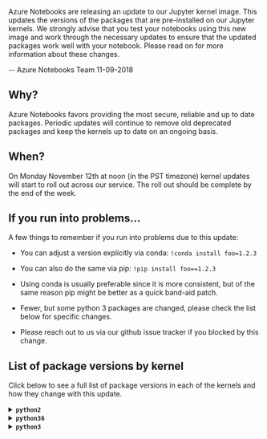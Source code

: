 Azure Notebooks are releasing an update to our Jupyter kernel image.  This updates the versions of the packages that are pre-installed on our Jupyter kernels. We strongly advise that you test your notebooks using this new image and work through the necessary updates to ensure that the updated packages work well with your notebook. Please read on for more information about these changes. 

-- Azure Notebooks Team 11-09-2018

## Why?

Azure Notebooks favors providing the most secure, reliable and up to date packages. Periodic updates will continue to remove old deprecated packages and keep the kernels up to date on an ongoing basis.

## When?

On Monday November 12th at noon (in the PST timezone) kernel updates will start to roll out across our service. The roll out should be complete by the end of the week. 

## If you run into problems...

A few things to remember if you run into problems due to this update:

* You can adjust a version explicitly via conda: `!conda install foo=1.2.3`

* You can also do the same via pip: `!pip install foo==1.2.3`

* Using conda is usually preferable since it is more consistent, but of the same reason pip might be better as a quick band-aid patch.

* Fewer, but some python 3 packages are changed, please check the list below for specific changes.

* Please reach out to us via our github issue tracker if you blocked by this change. 

## List of package versions by kernel

Click below to see a full list of package versions in each of the kernels and how they change with this update. 

<details><summary><strong><code>python2</code></strong></summary>
| Package  | Summer 2018 |       | Fall 2018 |
| :---     |        ---: | :---: | :---      |
| `Automat` | 0.7.0 | = | 0.7.0 |
| `Babel` | 2.5.0 | < | 2.6.0 |
| `Bottleneck` | 1.2.1 | = | 1.2.1 |
| `CacheControl` | 0.11.5 | = | 0.11.5 |
| `Cython` | 0.26.1 | < | 0.28.5 |
| `Deprecated` | 1.2.3 | < | 1.2.4 |
| `Dora` | 0.0.2 | = | 0.0.2 |
| `Flask` | 0.12.2 | < | 1.0.2 |
| `Flask-Cors` | 3.0.3 | < | 3.0.6 |
| `GDAL` | 2.2.2 | < | 2.3.0 |
| `Jinja2` | 2.9.6 | < | 2.10 |
| `Keras` | 2.0.8 | < | 2.2.2 |
| `Keras-Applications` | — | (new) | 1.0.4 |
| `Keras-Preprocessing` | — | (new) | 1.0.2 |
| `Markdown` | — | (new) | 2.6.11 |
| `MarkupSafe` | 1.0 | = | 1.0 |
| `Pillow` | 4.3.0 | < | 5.2.0 |
| `PyGithub` | 1.43.2 | < | 1.43.3 |
| `PyHamcrest` | 1.9.0 | = | 1.9.0 |
| `PyJWT` | 1.6.4 | = | 1.6.4 |
| `PyMySQL` | 0.7.11 | < | 0.9.2 |
| `PySocks` | 1.6.7 | < | 1.6.8 |
| `PyWavelets` | 0.5.2 | < | 1.0.0 |
| `PyYAML` | 3.12 | < | 3.13 |
| `Pygments` | 2.2.0 | = | 2.2.0 |
| `Pympler` | 0.6 | = | 0.6 |
| `QtAwesome` | 0.4.4 | = | 0.4.4 |
| `QtPy` | 1.3.1 | < | 1.5.0 |
| `SQLAlchemy` | 1.1.13 | < | 1.2.11 |
| `Send2Trash` | — | (new) | 1.5.0 |
| `Sphinx` | 1.6.3 | < | 1.7.9 |
| `Theano` | 1.0.3 | = | 1.0.3 |
| `Twisted` | 18.7.0 | = | 18.7.0 |
| `Werkzeug` | 0.12.2 | < | 0.14.1 |
| `XlsxWriter` | 1.0.2 | < | 1.1.0 |
| `adal` | 1.1.0 | < | 1.2.0 |
| `alabaster` | 0.7.10 | < | 0.7.11 |
| `altair` | 2.2.2 | = | 2.2.2 |
| `anaconda-client` | 1.6.5 | < | 1.7.2 |
| `anaconda-navigator` | 1.6.9 | < | 1.9.2 |
| `anaconda-project` | 0.8.0 | < | 0.8.2 |
| `appdirs` | — | (new) | 1.4.3 |
| `argcomplete` | 1.9.4 | = | 1.9.4 |
| `arrow` | 0.12.1 | = | 0.12.1 |
| `asn1crypto` | 0.22.0 | < | 0.24.0 |
| `astroid` | 1.5.3 | < | 1.6.5 |
| `astropy` | 2.0.2 | < | 2.0.8 |
| `atomicwrites` | — | (new) | 1.2.1 |
| `attrs` | 18.2.0 | = | 18.2.0 |
| `azure-common` | 1.1.16 | = | 1.1.16 |
| `azure-kusto-data` | 0.0.11 | = | 0.0.11 |
| `azure-kusto-ingest` | 0.0.11 | = | 0.0.11 |
| `azure-nspkg` | 3.0.0 | < | 3.0.2 |
| `azure-storage-blob` | 1.3.1 | = | 1.3.1 |
| `azure-storage-common` | 1.3.0 | = | 1.3.0 |
| `azure-storage-nspkg` | 3.0.0 | = | 3.0.0 |
| `azure-storage-queue` | 1.3.0 | = | 1.3.0 |
| `azureml` | 0.2.7 | = | 0.2.7 |
| `backports-abc` | 0.5 | = | 0.5 |
| `backports.functools-lru-cache` | 1.4 | < | 1.5 |
| `backports.shutil-get-terminal-size` | 1.0.0 | = | 1.0.0 |
| `backports.ssl-match-hostname` | 3.5.0.1 | = | 3.5.0.1 |
| `backports.weakref` | — | (new) | 1.0rc1 |
| `beautifier` | 0.5.5 | = | 0.5.5 |
| `beautifulsoup4` | 4.6.0 | < | 4.6.3 |
| `bitarray` | 0.8.1 | < | 0.8.3 |
| `bkcharts` | 0.2 | = | 0.2 |
| `blaze` | 0.11.3 | = | 0.11.3 |
| `bleach` | 2.0.0 | > | 1.5.0 |
| `bleach-whitelist` | 0.0.8 | = | 0.0.8 |
| `bokeh` | 0.12.13 | < | 0.13.0 |
| `boto` | 2.48.0 | < | 2.49.0 |
| `boto3` | 1.4.8 | = | 1.4.8 |
| `botocore` | 1.8.50 | = | 1.8.50 |
| `bqplot` | 0.11.1 | = | 0.11.1 |
| `brewer2mpl` | 1.4.1 | = | 1.4.1 |
| `bz2file` | 0.98 | = | 0.98 |
| `cdecimal` | 2.3 | = | 2.3 |
| `certifi` | 2017.7.27.1 | < | 2018.8.24 |
| `cffi` | 1.10.0 | < | 1.11.5 |
| `chardet` | 3.0.4 | = | 3.0.4 |
| `click` | 6.7 | = | 6.7 |
| `cloudpickle` | 0.4.0 | < | 0.5.5 |
| `clyent` | 1.2.2 | = | 1.2.2 |
| `cntk` | 2.5.1 | = | 2.5.1 |
| `colorama` | 0.3.9 | = | 0.3.9 |
| `conda` | 4.3.29 | < | 4.5.11 |
| `conda-build` | 3.0.27 | < | 3.15.1 |
| `conda-verify` | 2.0.0 | (del) | — |
| `configparser` | 3.5.0 | = | 3.5.0 |
| `constantly` | 15.1.0 | = | 15.1.0 |
| `contextlib2` | 0.4.0 | = | 0.4.0 |
| `cryptography` | 2.0.3 | < | 2.3.1 |
| `cycler` | 0.10.0 | = | 0.10.0 |
| `cytoolz` | 0.8.2 | < | 0.9.0.1 |
| `dask` | 0.15.3 | < | 0.19.1 |
| `datacleaner` | 0.1.5 | = | 0.1.5 |
| `datashape` | 0.5.4 | = | 0.5.4 |
| `decorator` | 4.1.2 | < | 4.3.0 |
| `defusedxml` | — | (new) | 0.5.0 |
| `distributed` | 1.19.1 | < | 1.23.1 |
| `docker-py` | 1.10.6 | = | 1.10.6 |
| `docker-pycreds` | 0.3.0 | = | 0.3.0 |
| `docutils` | 0.14 | = | 0.14 |
| `edward` | 1.3.5 | = | 1.3.5 |
| `elasticsearch` | 6.3.1 | = | 6.3.1 |
| `entrypoints` | 0.2.3 | = | 0.2.3 |
| `enum34` | 1.1.6 | = | 1.1.6 |
| `et-xmlfile` | 1.0.1 | = | 1.0.1 |
| `fastcache` | 1.0.2 | = | 1.0.2 |
| `fastlmm` | 0.2.32 | = | 0.2.32 |
| `feedparser` | 5.2.1 | = | 5.2.1 |
| `filelock` | 2.0.12 | < | 3.0.8 |
| `ftfy` | 4.4.3 | = | 4.4.3 |
| `funcsigs` | 1.0.2 | = | 1.0.2 |
| `functools32` | 3.2.3.post2 | = | 3.2.3.post2 |
| `future` | 0.15.2 | = | 0.15.2 |
| `futures` | 3.1.1 | < | 3.2.0 |
| `gevent` | 1.2.2 | < | 1.3.6 |
| `ggplot` | 0.11.5 | = | 0.11.5 |
| `glob2` | 0.5 | < | 0.6 |
| `gmpy2` | 2.0.8 | = | 2.0.8 |
| `graphviz` | 0.9 | < | 0.10.1 |
| `greenlet` | 0.4.12 | < | 0.4.15 |
| `grin` | 1.2.1 | = | 1.2.1 |
| `grpcio` | 1.15.0 | < | 1.16.0 |
| `h5py` | 2.7.0 | < | 2.8.0 |
| `heapdict` | 1.0.0 | = | 1.0.0 |
| `holoviews` | 1.9.1 | < | 1.10.7 |
| `html5lib` | 0.999999999 | > | 0.9999999 |
| `hyperlink` | 18.0.0 | = | 18.0.0 |
| `idna` | 2.6 | < | 2.7 |
| `imageio` | 2.2.0 | < | 2.4.1 |
| `imagesize` | 0.7.1 | < | 1.1.0 |
| `incremental` | 17.5.0 | = | 17.5.0 |
| `ipaddress` | 1.0.18 | < | 1.0.22 |
| `ipykernel` | 4.7.0 | < | 4.9.0 |
| `ipython` | 5.4.1 | < | 5.8.0 |
| `ipython-genutils` | 0.2.0 | = | 0.2.0 |
| `ipywidgets` | 7.2.1 | < | 7.4.1 |
| `isort` | 4.2.15 | < | 4.3.4 |
| `itsdangerous` | 0.24 | = | 0.24 |
| `jdcal` | 1.3 | < | 1.4 |
| `jedi` | 0.10.2 | < | 0.12.1 |
| `jmespath` | 0.9.3 | = | 0.9.3 |
| `joblib` | 0.12.5 | = | 0.12.5 |
| `jsonschema` | 2.6.0 | = | 2.6.0 |
| `jupyter` | — | (new) | 1.0.0 |
| `jupyter-client` | 5.1.0 | < | 5.2.3 |
| `jupyter-console` | 5.2.0 | = | 5.2.0 |
| `jupyter-core` | 4.4.0 | = | 4.4.0 |
| `jupyterlab` | 0.27.0 | < | 0.33.11 |
| `jupyterlab-launcher` | 0.4.0 | < | 0.11.2 |
| `kafka-python` | 1.4.3 | = | 1.4.3 |
| `kazoo` | 2.5.0 | = | 2.5.0 |
| `kiwisolver` | — | (new) | 1.0.1 |
| `klein` | 17.10.0 | = | 17.10.0 |
| `lancet-ioam` | 0.9.0 | = | 0.9.0 |
| `lazy-object-proxy` | 1.3.1 | = | 1.3.1 |
| `line-profiler` | 2.1.2 | = | 2.1.2 |
| `linecache2` | — | (new) | 1.0.0 |
| `llvmlite` | 0.20.0 | < | 0.24.0 |
| `locket` | 0.2.0 | = | 0.2.0 |
| `lockfile` | 0.12.2 | = | 0.12.2 |
| `luigi` | 2.7.9 | < | 2.8.0 |
| `lxml` | 4.1.0 | < | 4.2.5 |
| `matplotlib` | 2.1.0 | < | 2.2.3 |
| `mccabe` | 0.6.1 | = | 0.6.1 |
| `memory-profiler` | 0.54.0 | = | 0.54.0 |
| `mistune` | 0.7.4 | < | 0.8.3 |
| `mkl-fft` | — | (new) | 1.0.4 |
| `mkl-random` | — | (new) | 1.0.1 |
| `mock` | 2.0.0 | = | 2.0.0 |
| `more-itertools` | — | (new) | 4.3.0 |
| `mpmath` | 0.19 | < | 1.0.0 |
| `msgpack` | — | (new) | 0.5.6 |
| `msgpack-python` | 0.4.8 | (del) | — |
| `multipledispatch` | 0.4.9 | < | 0.6.0 |
| `natsort` | 4.0.3 | = | 4.0.3 |
| `navigator-updater` | 0.1.0 | < | 0.2.1 |
| `nbconvert` | 5.3.1 | < | 5.4.0 |
| `nbformat` | 4.4.0 | = | 4.4.0 |
| `networkx` | 1.11 | < | 2.1 |
| `nltk` | 3.2.4 | < | 3.3 |
| `nose` | 1.3.7 | = | 1.3.7 |
| `notebook` | 5.0.0 | < | 5.6.0 |
| `numba` | 0.35.0+0.g24… | < | 0.39.0+0.g4e… |
| `numexpr` | 2.6.2 | < | 2.6.8 |
| `numpy` | 1.15.2 | > | 1.15.1 |
| `numpydoc` | 0.7.0 | < | 0.8.0 |
| `odo` | 0.5.1 | = | 0.5.1 |
| `olefile` | 0.44 | < | 0.46 |
| `openfst` | 1.6.1 | = | 1.6.1 |
| `openpyxl` | 2.4.8 | < | 2.5.6 |
| `packaging` | 16.8 | < | 17.1 |
| `pandas` | 0.19.2 | < | 0.23.4 |
| `pandasql` | 0.7.3 | = | 0.7.3 |
| `pandocfilters` | 1.4.2 | = | 1.4.2 |
| `param` | 1.5.1 | < | 1.7.0 |
| `parso` | — | (new) | 0.3.1 |
| `partd` | 0.3.8 | = | 0.3.8 |
| `path.py` | 10.3.1 | < | 11.1.0 |
| `pathlib2` | 2.3.0 | < | 2.3.2 |
| `patsy` | 0.4.1 | < | 0.5.0 |
| `pbr` | 3.1.1 | < | 4.2.0 |
| `pep8` | 1.7.0 | < | 1.7.1 |
| `pexpect` | 4.2.1 | < | 4.6.0 |
| `phonenumbers` | 8.9.14 | < | 8.9.16 |
| `pickleshare` | 0.7.4 | = | 0.7.4 |
| `pkginfo` | 1.4.1 | < | 1.4.2 |
| `plotly` | 3.3.0 | < | 3.4.0 |
| `pluggy` | — | (new) | 0.7.1 |
| `ply` | 3.10 | < | 3.11 |
| `prettypandas` | 0.0.4 | = | 0.0.4 |
| `prometheus-client` | — | (new) | 0.3.1 |
| `prompt-toolkit` | 1.0.15 | = | 1.0.15 |
| `protobuf` | 3.4.1 | < | 3.6.0 |
| `psutil` | 5.4.0 | < | 5.4.7 |
| `psycopg2` | 2.7.3.2 | < | 2.7.5 |
| `ptyprocess` | 0.5.2 | < | 0.6.0 |
| `py` | 1.4.34 | < | 1.6.0 |
| `pyOpenSSL` | 17.2.0 | < | 18.0.0 |
| `pyang` | 1.7.5 | = | 1.7.5 |
| `pyasn1` | 0.4.4 | = | 0.4.4 |
| `pyasn1-modules` | 0.2.2 | = | 0.2.2 |
| `pycairo` | 1.13.3 | < | 1.17.1 |
| `pycodestyle` | 2.3.1 | < | 2.4.0 |
| `pycosat` | 0.6.2 | < | 0.6.3 |
| `pycparser` | 2.18 | = | 2.18 |
| `pycrypto` | 2.6.1 | = | 2.6.1 |
| `pycurl` | 7.43.0 | < | 7.43.0.2 |
| `pydot` | 1.2.4 | = | 1.2.4 |
| `pyflakes` | 1.6.0 | < | 2.0.0 |
| `pykafka` | 2.8.0 | = | 2.8.0 |
| `pylint` | 1.7.4 | < | 1.9.2 |
| `pymc` | 2.3.6 | = | 2.3.6 |
| `pymc3` | 3.5 | = | 3.5 |
| `pymongo` | 3.4.0 | < | 3.7.1 |
| `pymssql` | 2.1.1 | = | 2.1.1 |
| `pyodbc` | 4.0.21 | < | 4.0.24 |
| `pypachy` | 0.1.5 | = | 0.1.5 |
| `pyparsing` | 2.2.0 | = | 2.2.0 |
| `pyprof2calltree` | 1.4.3 | < | 1.4.4 |
| `pysnptools` | 0.3.13 | = | 0.3.13 |
| `pytest` | 3.2.1 | < | 3.8.0 |
| `python-daemon` | 2.1.2 | = | 2.1.2 |
| `python-dateutil` | 2.6.1 | < | 2.7.3 |
| `pytz` | 2017.2 | < | 2018.5 |
| `pyviz-comms` | — | (new) | 0.6.0 |
| `pyzmq` | 16.0.2 | < | 17.1.2 |
| `qtconsole` | 4.3.1 | < | 4.4.1 |
| `readline` | 6.2.4.1 | = | 6.2.4.1 |
| `requests` | 2.18.4 | < | 2.19.1 |
| `retrying` | 1.3.3 | = | 1.3.3 |
| `rope` | 0.10.5 | < | 0.11.0 |
| `rpy2` | 2.8.6 | = | 2.8.6 |
| `ruamel-yaml` | 0.11.14 | < | 0.15.46 |
| `s3transfer` | 0.1.13 | = | 0.1.13 |
| `scandir` | 1.6 | < | 1.9.0 |
| `scikit-bio` | 0.4.0 | = | 0.4.0 |
| `scikit-image` | 0.13.0 | = | 0.13.0 |
| `scikit-learn` | 0.19.1 | < | 0.19.2 |
| `scipy` | 1.1.0 | = | 1.1.0 |
| `scrubadub` | 1.2.0 | = | 1.2.0 |
| `seaborn` | 0.8.1 | < | 0.9.0 |
| `service-identity` | 17.0.0 | = | 17.0.0 |
| `simplegeneric` | 0.8.1 | = | 0.8.1 |
| `singledispatch` | 3.4.0.3 | = | 3.4.0.3 |
| `six` | 1.11.0 | = | 1.11.0 |
| `sklearn` | 0.0 | = | 0.0 |
| `snakeviz` | 1.0.0 | = | 1.0.0 |
| `snowballstemmer` | 1.2.1 | = | 1.2.1 |
| `sortedcollections` | 0.5.3 | < | 1.0.1 |
| `sortedcontainers` | 1.5.7 | < | 2.0.5 |
| `sphinxcontrib-websupport` | 1.0.1 | < | 1.1.0 |
| `spyder` | 3.2.4 | < | 3.3.1 |
| `spyder-kernels` | — | (new) | 0.2.6 |
| `statsmodels` | 0.8.0 | < | 0.9.0 |
| `subprocess32` | 3.2.7 | < | 3.5.2 |
| `sympy` | 1.1.1 | < | 1.2 |
| `tables` | 3.4.2 | < | 3.4.4 |
| `tabulate` | 0.8.2 | = | 0.8.2 |
| `tblib` | 1.3.2 | = | 1.3.2 |
| `tensorflow` | 1.1.0 | < | 1.3.0 |
| `tensorflow-tensorboard` | — | (new) | 0.1.8 |
| `terminado` | 0.6 | < | 0.8.1 |
| `testpath` | 0.3.1 | = | 0.3.1 |
| `textblob` | 0.10.0 | = | 0.10.0 |
| `toolz` | 0.8.2 | < | 0.9.0 |
| `torch` | 0.4.1 | = | 0.4.1 |
| `torchvision` | 0.2.1 | = | 0.2.1 |
| `tornado` | 4.5.2 | < | 4.5.3 |
| `tqdm` | 4.26.0 | = | 4.26.0 |
| `traceback2` | — | (new) | 1.4.0 |
| `traitlets` | 4.3.2 | = | 4.3.2 |
| `traittypes` | 0.2.1 | = | 0.2.1 |
| `treq` | 18.6.0 | = | 18.6.0 |
| `typing` | 3.6.2 | < | 3.6.6 |
| `unicodecsv` | 0.14.1 | = | 0.14.1 |
| `unittest2` | — | (new) | 1.1.0 |
| `update-checker` | 0.16 | = | 0.16 |
| `urllib3` | 1.22 | < | 1.23 |
| `wcwidth` | 0.1.7 | = | 0.1.7 |
| `webencodings` | 0.5.1 | = | 0.5.1 |
| `websocket-client` | 0.53.0 | < | 0.54.0 |
| `wget` | 2.2 | < | 3.2 |
| `widgetsnbextension` | 3.2.1 | < | 3.4.1 |
| `word2vec` | 0.9.4 | = | 0.9.4 |
| `wrapt` | 1.10.11 | = | 1.10.11 |
| `xlrd` | 1.1.0 | = | 1.1.0 |
| `xlutils` | 2.0.0 | = | 2.0.0 |
| `xlwt` | 1.3.0 | = | 1.3.0 |
| `zict` | 0.1.3 | = | 0.1.3 |
| `zope.interface` | 4.5.0 | = | 4.5.0 |

</details>

<details><summary><strong><code>python36</code></strong></summary>
| Package  | Summer 2018 |       | Fall 2018 |
| :---     |        ---: | :---: | :---      |
| `Automat` | 0.7.0 | = | 0.7.0 |
| `Babel` | 2.5.0 | < | 2.6.0 |
| `Bottleneck` | 1.2.1 | = | 1.2.1 |
| `CacheControl` | 0.12.3 | < | 0.12.5 |
| `Click` | — | (new) | 7.0 |
| `Cython` | 0.26.1 | < | 0.28.5 |
| `Deprecated` | 1.2.3 | < | 1.2.4 |
| `Dora` | 0.0.2 | = | 0.0.2 |
| `Flask` | 0.12.2 | < | 1.0.2 |
| `Flask-Cors` | 3.0.3 | < | 3.0.6 |
| `GDAL` | 2.3.1 | > | 2.3.0 |
| `Jinja2` | 2.9.6 | < | 2.10 |
| `JsonForm` | 0.0.2 | = | 0.0.2 |
| `JsonSir` | 0.0.2 | = | 0.0.2 |
| `Keras` | 2.2.2 | = | 2.2.2 |
| `Keras-Applications` | 1.0.4 | = | 1.0.4 |
| `Keras-Preprocessing` | 1.0.2 | = | 1.0.2 |
| `Markdown` | — | (new) | 2.6.11 |
| `MarkupSafe` | 1.0 | = | 1.0 |
| `Pillow` | 4.3.0 | < | 5.3.0 |
| `PyGithub` | 1.43.2 | < | 1.43.3 |
| `PyHamcrest` | 1.9.0 | = | 1.9.0 |
| `PyJWT` | 1.6.4 | = | 1.6.4 |
| `PyMySQL` | 0.7.9 | < | 0.9.2 |
| `PyNaCl` | 1.3.0 | = | 1.3.0 |
| `PySocks` | 1.6.7 | < | 1.6.8 |
| `PyWavelets` | 0.5.2 | < | 1.0.1 |
| `PyYAML` | 3.13 | = | 3.13 |
| `Pygments` | 2.2.0 | = | 2.2.0 |
| `Pympler` | 0.6 | = | 0.6 |
| `Python-EasyConfig` | 0.1.7 | = | 0.1.7 |
| `QtAwesome` | 0.4.4 | < | 0.5.0 |
| `QtPy` | 1.3.1 | < | 1.5.1 |
| `Resource` | 0.2.1 | = | 0.2.1 |
| `SQLAlchemy` | 1.1.13 | < | 1.2.12 |
| `SecretStorage` | 2.3.1 | = | 2.3.1 |
| `Send2Trash` | — | (new) | 1.5.0 |
| `Sphinx` | 1.6.3 | < | 1.8.1 |
| `Theano` | 1.0.3 | = | 1.0.3 |
| `Twisted` | 18.7.0 | = | 18.7.0 |
| `Werkzeug` | 0.12.2 | < | 0.14.1 |
| `XlsxWriter` | 1.0.2 | < | 1.1.1 |
| `absl-py` | — | (new) | 0.6.1 |
| `adal` | 1.1.0 | < | 1.2.0 |
| `alabaster` | 0.7.10 | < | 0.7.11 |
| `altair` | 2.2.2 | = | 2.2.2 |
| `anaconda-client` | 1.6.5 | < | 1.7.2 |
| `anaconda-navigator` | 1.6.9 | < | 1.9.2 |
| `anaconda-project` | 0.8.0 | < | 0.8.2 |
| `antlr4-python3-runtime` | 4.7.1 | = | 4.7.1 |
| `appdirs` | — | (new) | 1.4.3 |
| `applicationinsights` | 0.11.7 | = | 0.11.7 |
| `argcomplete` | 1.9.4 | = | 1.9.4 |
| `arrow` | 0.12.1 | = | 0.12.1 |
| `asn1crypto` | 0.22.0 | < | 0.24.0 |
| `astor` | — | (new) | 0.7.1 |
| `astroid` | 1.5.3 | < | 2.0.4 |
| `astropy` | 2.0.2 | < | 3.0.4 |
| `atomicwrites` | — | (new) | 1.2.1 |
| `attrs` | 18.2.0 | = | 18.2.0 |
| `azure-cli-command-modules-nspkg` | 2.0.2 | = | 2.0.2 |
| `azure-cli-core` | 2.0.46 | < | 2.0.49 |
| `azure-cli-nspkg` | 3.0.3 | = | 3.0.3 |
| `azure-cli-profile` | 2.1.1 | = | 2.1.1 |
| `azure-cli-telemetry` | 1.0.0 | = | 1.0.0 |
| `azure-common` | 1.1.16 | = | 1.1.16 |
| `azure-graphrbac` | 0.40.0 | < | 0.52.0 |
| `azure-kusto-data` | 0.0.11 | = | 0.0.11 |
| `azure-kusto-ingest` | 0.0.11 | = | 0.0.11 |
| `azure-mgmt-authorization` | 0.50.0 | = | 0.50.0 |
| `azure-mgmt-containerregistry` | 2.2.0 | < | 2.3.0 |
| `azure-mgmt-keyvault` | 1.1.0 | = | 1.1.0 |
| `azure-mgmt-nspkg` | 2.0.0 | < | 3.0.2 |
| `azure-mgmt-resource` | 2.0.0 | = | 2.0.0 |
| `azure-mgmt-storage` | 3.0.0 | = | 3.0.0 |
| `azure-nspkg` | 2.0.0 | < | 3.0.2 |
| `azure-storage-blob` | 1.3.1 | = | 1.3.1 |
| `azure-storage-common` | 1.3.0 | = | 1.3.0 |
| `azure-storage-nspkg` | 3.0.0 | = | 3.0.0 |
| `azure-storage-queue` | 1.3.0 | = | 1.3.0 |
| `azureml-core` | 0.1.65 | < | 0.1.73 |
| `azureml-dataprep` | — | (new) | 0.3.0 |
| `azureml-dataprep-native` | — | (new) | 10.4.0 |
| `azureml-pipeline` | 0.1.65 | < | 0.1.73 |
| `azureml-pipeline-core` | 0.1.65 | < | 0.1.73 |
| `azureml-pipeline-steps` | 0.1.65 | < | 0.1.73 |
| `azureml-sdk` | 0.1.65 | < | 0.1.73 |
| `azureml-telemetry` | 0.1.65 | < | 0.1.73 |
| `azureml-train` | 0.1.65 | < | 0.1.73 |
| `azureml-train-automl` | 0.1.65 | < | 0.1.73 |
| `azureml-train-core` | 0.1.65 | < | 0.1.73 |
| `azureml-train-restclients-hyperdrive` | 0.1.65 | < | 0.1.73 |
| `azureml-train-widgets` | 0.1.65 | < | 0.1.73 |
| `backcall` | — | (new) | 0.1.0 |
| `backports.functools-lru-cache` | 1.4 | (del) | — |
| `backports.shutil-get-terminal-size` | 1.0.0 | = | 1.0.0 |
| `backports.tempfile` | 1.0 | = | 1.0 |
| `backports.weakref` | 1.0.post1 | < | 1.0rc1 |
| `bcrypt` | 3.1.4 | = | 3.1.4 |
| `beautifier` | 0.5.5 | = | 0.5.5 |
| `beautifulsoup4` | 4.6.0 | < | 4.6.3 |
| `bitarray` | 0.8.1 | < | 0.8.3 |
| `bkcharts` | 0.2 | = | 0.2 |
| `blaze` | 0.11.3 | = | 0.11.3 |
| `bleach` | 2.0.0 | > | 1.5.0 |
| `bokeh` | 0.12.7 | < | 0.13.0 |
| `boto` | 2.48.0 | < | 2.49.0 |
| `boto3` | 1.4.8 | = | 1.4.8 |
| `botocore` | 1.8.50 | = | 1.8.50 |
| `bqplot` | 0.11.1 | = | 0.11.1 |
| `brewer2mpl` | 1.4.1 | = | 1.4.1 |
| `bz2file` | — | (new) | 0.98 |
| `certifi` | 2017.7.27.1 | < | 2018.8.24 |
| `cffi` | 1.10.0 | < | 1.11.5 |
| `chardet` | 3.0.4 | = | 3.0.4 |
| `click` | 6.7 | (del) | — |
| `cloudpickle` | 0.4.0 | < | 0.5.6 |
| `clyent` | 1.2.2 | = | 1.2.2 |
| `cntk` | 2.5.1 | = | 2.5.1 |
| `colorama` | 0.3.9 | = | 0.3.9 |
| `conda` | 4.5.11 | = | 4.5.11 |
| `conda-build` | 3.0.27 | < | 3.16.0 |
| `conda-verify` | 2.0.0 | (del) | — |
| `constantly` | 15.1.0 | = | 15.1.0 |
| `contextlib2` | 0.5.5 | = | 0.5.5 |
| `cryptography` | 2.3.1 | = | 2.3.1 |
| `cycler` | 0.10.0 | = | 0.10.0 |
| `cytoolz` | 0.8.2 | < | 0.9.0.1 |
| `dask` | 0.15.3 | < | 0.19.3 |
| `datacleaner` | 0.1.5 | = | 0.1.5 |
| `datashape` | 0.5.4 | = | 0.5.4 |
| `decorator` | 4.1.2 | < | 4.3.0 |
| `defusedxml` | — | (new) | 0.5.0 |
| `distributed` | 1.19.1 | < | 1.23.3 |
| `distro` | — | (new) | 1.2.0 |
| `docker` | 3.5.0 | < | 3.5.1 |
| `docker-py` | 1.10.6 | = | 1.10.6 |
| `docker-pycreds` | 0.3.0 | = | 0.3.0 |
| `docutils` | 0.14 | = | 0.14 |
| `dotnetcore2` | — | (new) | 2.1.0 |
| `edward` | 1.3.5 | = | 1.3.5 |
| `elasticsearch` | 6.3.1 | = | 6.3.1 |
| `entrypoints` | 0.2.3 | = | 0.2.3 |
| `et-xmlfile` | 1.0.1 | = | 1.0.1 |
| `fastcache` | 1.0.2 | = | 1.0.2 |
| `feedparser` | 5.2.1 | = | 5.2.1 |
| `filelock` | 2.0.12 | < | 3.0.8 |
| `ftfy` | 5.3.0 | = | 5.3.0 |
| `future` | 0.16.0 | = | 0.16.0 |
| `gast` | — | (new) | 0.2.0 |
| `gevent` | 1.2.2 | < | 1.3.6 |
| `ggplot` | 0.11.5 | = | 0.11.5 |
| `glob2` | 0.5 | < | 0.6 |
| `gmpy2` | 2.0.8 | = | 2.0.8 |
| `graphviz` | 0.9 | < | 0.10.1 |
| `greenlet` | 0.4.12 | < | 0.4.15 |
| `grpcio` | 1.15.0 | < | 1.16.0 |
| `gym` | 0.10.5 | < | 0.10.8 |
| `h5py` | 2.8.0 | = | 2.8.0 |
| `hdmedians` | — | (new) | 0.13 |
| `heapdict` | 1.0.0 | = | 1.0.0 |
| `holoviews` | 1.8.3 | < | 1.10.7 |
| `html5lib` | 0.999999999 | > | 0.9999999 |
| `humanfriendly` | 4.16.1 | < | 4.17 |
| `hyperlink` | 18.0.0 | = | 18.0.0 |
| `idna` | 2.6 | < | 2.7 |
| `imageio` | 2.2.0 | < | 2.4.1 |
| `imagesize` | 0.7.1 | < | 1.1.0 |
| `incremental` | 17.5.0 | = | 17.5.0 |
| `ipykernel` | 4.7.0 | < | 5.0.0 |
| `ipython` | 6.2.1 | < | 7.0.1 |
| `ipython-genutils` | 0.2.0 | = | 0.2.0 |
| `ipywidgets` | 7.2.1 | < | 7.4.2 |
| `isodate` | 0.6.0 | = | 0.6.0 |
| `isort` | 4.2.15 | < | 4.3.4 |
| `itsdangerous` | 0.24 | = | 0.24 |
| `jdcal` | 1.3 | < | 1.4 |
| `jedi` | 0.10.2 | < | 0.12.1 |
| `jeepney` | — | (new) | 0.4 |
| `jmespath` | 0.9.3 | = | 0.9.3 |
| `joblib` | 0.12.5 | = | 0.12.5 |
| `jsonpickle` | 1.0 | = | 1.0 |
| `jsonschema` | 2.6.0 | = | 2.6.0 |
| `jupyter` | — | (new) | 1.0.0 |
| `jupyter-client` | 5.1.0 | < | 5.2.3 |
| `jupyter-console` | 5.2.0 | = | 5.2.0 |
| `jupyter-core` | 4.4.0 | = | 4.4.0 |
| `jupyterlab` | 0.27.0 | < | 0.34.12 |
| `jupyterlab-launcher` | 0.4.0 | < | 0.13.1 |
| `kafka-python` | 1.4.3 | = | 1.4.3 |
| `kazoo` | 2.5.0 | = | 2.5.0 |
| `keyring` | — | (new) | 13.2.1 |
| `kiwisolver` | — | (new) | 1.0.1 |
| `klein` | 17.10.0 | = | 17.10.0 |
| `knack` | 0.4.3 | < | 0.4.4 |
| `lancet-ioam` | — | (new) | 0.9.0 |
| `lazy-object-proxy` | 1.3.1 | = | 1.3.1 |
| `libarchive-c` | — | (new) | 2.8 |
| `lightgbm` | 2.2.0 | < | 2.2.1 |
| `line-profiler` | 2.1.2 | = | 2.1.2 |
| `llvmlite` | 0.20.0 | < | 0.25.0 |
| `locket` | 0.2.0 | = | 0.2.0 |
| `lockfile` | 0.12.2 | = | 0.12.2 |
| `luigi` | 2.7.9 | < | 2.8.0 |
| `lxml` | 4.1.0 | < | 4.2.5 |
| `matplotlib` | 2.1.1 | < | 3.0.0 |
| `mccabe` | 0.6.1 | = | 0.6.1 |
| `memory-profiler` | 0.54.0 | = | 0.54.0 |
| `mistune` | 0.7.4 | < | 0.8.3 |
| `mkl-fft` | — | (new) | 1.0.6 |
| `mkl-random` | — | (new) | 1.0.1 |
| `mock` | — | (new) | 2.0.0 |
| `more-itertools` | — | (new) | 4.3.0 |
| `mpmath` | 0.19 | < | 1.0.0 |
| `msgpack` | — | (new) | 0.5.6 |
| `msgpack-python` | 0.4.8 | (del) | — |
| `msrest` | 0.5.5 | < | 0.6.1 |
| `msrestazure` | 0.5.0 | < | 0.5.1 |
| `multipledispatch` | 0.4.9 | < | 0.6.0 |
| `natsort` | 5.1.0 | < | 5.4.0 |
| `navigator-updater` | 0.1.0 | < | 0.2.1 |
| `nbconvert` | 5.3.1 | < | 5.4.0 |
| `nbformat` | 4.4.0 | = | 4.4.0 |
| `ndg-httpsclient` | 0.5.1 | = | 0.5.1 |
| `networkx` | 1.11 | < | 2.2 |
| `nltk` | 3.2.4 | < | 3.3 |
| `nose` | 1.3.7 | = | 1.3.7 |
| `notebook` | 5.0.0 | < | 5.7.0 |
| `numba` | 0.35.0 | < | 0.40.0 |
| `numexpr` | 2.6.2 | < | 2.6.8 |
| `numpy` | 1.15.2 | > | 1.14.5 |
| `numpydoc` | 0.7.0 | < | 0.8.0 |
| `oauthlib` | 2.1.0 | = | 2.1.0 |
| `odo` | 0.5.1 | = | 0.5.1 |
| `olefile` | 0.44 | < | 0.46 |
| `openfst` | 1.6.1 | = | 1.6.1 |
| `openpyxl` | 2.4.8 | < | 2.5.8 |
| `packaging` | 16.8 | < | 18.0 |
| `pandas` | 0.23.4 | > | 0.22.0 |
| `pandasql` | 0.7.3 | = | 0.7.3 |
| `pandocfilters` | 1.4.2 | = | 1.4.2 |
| `param` | 1.5.1 | < | 1.7.0 |
| `paramiko` | 2.4.2 | = | 2.4.2 |
| `parso` | — | (new) | 0.3.1 |
| `partd` | 0.3.8 | = | 0.3.8 |
| `path.py` | 10.3.1 | < | 11.1.0 |
| `pathlib2` | 2.3.0 | < | 2.3.2 |
| `pathspec` | 0.5.9 | = | 0.5.9 |
| `patsy` | 0.4.1 | < | 0.5.0 |
| `pbr` | — | (new) | 4.2.0 |
| `pep8` | 1.7.0 | < | 1.7.1 |
| `pexpect` | 4.2.1 | < | 4.6.0 |
| `phonenumbers` | 8.9.14 | < | 8.9.16 |
| `pickleshare` | 0.7.4 | < | 0.7.5 |
| `pkginfo` | 1.4.1 | < | 1.4.2 |
| `plotly` | 3.3.0 | < | 3.4.0 |
| `pluggy` | — | (new) | 0.7.1 |
| `ply` | 3.10 | < | 3.11 |
| `portalocker` | 1.2.1 | = | 1.2.1 |
| `prettypandas` | 0.0.4 | = | 0.0.4 |
| `prometheus-client` | — | (new) | 0.3.1 |
| `prompt-toolkit` | 1.0.15 | < | 2.0.5 |
| `protobuf` | 3.4.1 | < | 3.6.0 |
| `psutil` | 5.4.0 | < | 5.4.7 |
| `psycopg2` | 2.7.1 | < | 2.7.5 |
| `ptyprocess` | 0.5.2 | < | 0.6.0 |
| `py` | 1.4.34 | < | 1.6.0 |
| `pyOpenSSL` | 17.2.0 | < | 18.0.0 |
| `pyang` | 1.7.5 | = | 1.7.5 |
| `pyasn1` | 0.4.4 | = | 0.4.4 |
| `pyasn1-modules` | 0.2.2 | = | 0.2.2 |
| `pycodestyle` | 2.3.1 | < | 2.4.0 |
| `pycosat` | 0.6.3 | = | 0.6.3 |
| `pycparser` | 2.18 | < | 2.19 |
| `pycrypto` | 2.6.1 | = | 2.6.1 |
| `pycurl` | 7.43.0.2 | = | 7.43.0.2 |
| `pydot` | 1.2.4 | = | 1.2.4 |
| `pyflakes` | 1.6.0 | < | 2.0.0 |
| `pyglet` | 1.3.2 | = | 1.3.2 |
| `pykafka` | 2.8.0 | = | 2.8.0 |
| `pylint` | 1.7.4 | < | 2.1.1 |
| `pymc` | 2.3.6 | = | 2.3.6 |
| `pymc3` | 3.5 | = | 3.5 |
| `pymongo` | 3.4.0 | < | 3.7.1 |
| `pymssql` | 2.1.1 | = | 2.1.1 |
| `pyodbc` | 3.1.1 | = | 3.1.1 |
| `pypachy` | 0.1.5 | = | 0.1.5 |
| `pyparsing` | 2.2.0 | < | 2.2.1 |
| `pyprof2calltree` | 1.4.3 | < | 1.4.4 |
| `pytest` | 3.2.1 | < | 3.8.2 |
| `pytest-arraydiff` | — | (new) | 0.2 |
| `pytest-astropy` | — | (new) | 0.4.0 |
| `pytest-doctestplus` | — | (new) | 0.1.3 |
| `pytest-openfiles` | — | (new) | 0.3.0 |
| `pytest-remotedata` | — | (new) | 0.3.0 |
| `python-daemon` | 2.1.2 | = | 2.1.2 |
| `python-dateutil` | 2.7.3 | = | 2.7.3 |
| `pytz` | 2017.2 | < | 2018.5 |
| `pyviz-comms` | — | (new) | 0.6.0 |
| `pyzmq` | 16.0.2 | < | 17.1.2 |
| `qtconsole` | 4.3.1 | < | 4.4.1 |
| `readline` | 6.2.4.1 | = | 6.2.4.1 |
| `requests` | 2.19.1 | = | 2.19.1 |
| `requests-oauthlib` | 1.0.0 | = | 1.0.0 |
| `retrying` | 1.3.3 | = | 1.3.3 |
| `rope` | 0.10.5 | < | 0.11.0 |
| `rpy2` | 2.9.4 | = | 2.9.4 |
| `ruamel-yaml` | 0.11.14 | < | 0.15.46 |
| `ruamel.yaml` | 0.15.51 | = | 0.15.51 |
| `s3transfer` | 0.1.13 | = | 0.1.13 |
| `scikit-bio` | 0.5.1 | < | 0.5.4 |
| `scikit-image` | 0.13.0 | = | 0.13.0 |
| `scikit-learn` | 0.19.1 | = | 0.19.1 |
| `scipy` | 0.19.1 | < | 1.1.0 |
| `scrubadub` | 1.2.0 | = | 1.2.0 |
| `seaborn` | 0.8 | < | 0.9.0 |
| `service-identity` | 17.0.0 | = | 17.0.0 |
| `simplegeneric` | 0.8.1 | = | 0.8.1 |
| `singledispatch` | 3.4.0.3 | = | 3.4.0.3 |
| `six` | 1.11.0 | = | 1.11.0 |
| `sklearn` | 0.0 | = | 0.0 |
| `sklearn-pandas` | 1.7.0 | = | 1.7.0 |
| `snakeviz` | 1.0.0 | = | 1.0.0 |
| `snowballstemmer` | 1.2.1 | = | 1.2.1 |
| `sortedcollections` | 0.5.3 | < | 1.0.1 |
| `sortedcontainers` | 1.5.7 | < | 2.0.5 |
| `sphinxcontrib-websupport` | 1.0.1 | < | 1.1.0 |
| `spyder` | 3.2.4 | < | 3.3.1 |
| `spyder-kernels` | — | (new) | 0.2.6 |
| `statsmodels` | 0.8.0 | < | 0.9.0 |
| `sympy` | 1.1.1 | < | 1.3 |
| `tables` | 3.4.2 | < | 3.4.4 |
| `tabulate` | 0.8.2 | = | 0.8.2 |
| `tblib` | 1.3.2 | = | 1.3.2 |
| `tensorboard` | — | (new) | 1.10.0 |
| `tensorflow` | 1.1.0 | < | 1.10.0 |
| `tensorflow-tensorboard` | — | (new) | 0.1.8 |
| `termcolor` | — | (new) | 1.1.0 |
| `terminado` | 0.6 | < | 0.8.1 |
| `testpath` | 0.3.1 | < | 0.4.2 |
| `textblob` | 0.10.0 | = | 0.10.0 |
| `toolz` | 0.8.2 | < | 0.9.0 |
| `torch` | 0.4.1 | = | 0.4.1 |
| `torchvision` | 0.2.1 | = | 0.2.1 |
| `tornado` | 4.5.2 | < | 4.5.3 |
| `tqdm` | 4.26.0 | = | 4.26.0 |
| `traitlets` | 4.3.2 | = | 4.3.2 |
| `traittypes` | 0.2.1 | = | 0.2.1 |
| `treq` | 18.6.0 | = | 18.6.0 |
| `typed-ast` | — | (new) | 1.1.0 |
| `typing` | 3.6.2 | < | 3.6.6 |
| `unicodecsv` | 0.14.1 | = | 0.14.1 |
| `update-checker` | 0.16 | = | 0.16 |
| `urllib3` | 1.23 | = | 1.23 |
| `wcwidth` | 0.1.7 | = | 0.1.7 |
| `webencodings` | 0.5.1 | = | 0.5.1 |
| `websocket-client` | 0.53.0 | < | 0.54.0 |
| `wget` | — | (new) | 3.2 |
| `widgetsnbextension` | 3.2.1 | < | 3.4.2 |
| `word2vec` | 0.10.2 | = | 0.10.2 |
| `wrapt` | 1.10.11 | = | 1.10.11 |
| `xlrd` | 1.1.0 | = | 1.1.0 |
| `xlwt` | 1.3.0 | = | 1.3.0 |
| `zict` | 0.1.3 | = | 0.1.3 |
| `zope.interface` | 4.5.0 | = | 4.5.0 |

</details>

<details><summary><strong><code>python3</code></strong></summary>

| Package  | Summer 2018 |       | Fall 2018 |
| :---     |        ---: | :---: | :---      |
| `Automat` | 0.7.0 | = | 0.7.0 |
| `Babel` | 2.3.4 | = | 2.3.4 |
| `Bottleneck` | 1.1.0 | = | 1.1.0 |
| `CacheControl` | 0.12.3 | = | 0.12.3 |
| `Cython` | 0.24.1 | = | 0.24.1 |
| `Deprecated` | 1.2.3 | < | 1.2.4 |
| `Dora` | 0.0.2 | = | 0.0.2 |
| `Flask` | 0.11.1 | = | 0.11.1 |
| `Flask-Cors` | 2.1.2 | = | 2.1.2 |
| `GDAL` | 2.2.2 | = | 2.2.2 |
| `HeapDict` | 1.0.0 | = | 1.0.0 |
| `Jinja2` | 2.8 | = | 2.8 |
| `Keras` | 2.0.8 | = | 2.0.8 |
| `MarkupSafe` | 0.23 | = | 0.23 |
| `Pillow` | 4.3.0 | = | 4.3.0 |
| `PyGithub` | 1.43.2 | < | 1.43.3 |
| `PyHamcrest` | 1.9.0 | = | 1.9.0 |
| `PyJWT` | 1.6.4 | = | 1.6.4 |
| `PyMySQL` | 0.7.9 | = | 0.7.9 |
| `PyNaCl` | 1.3.0 | (del) | — |
| `PyWavelets` | 1.0.1 | = | 1.0.1 |
| `PyYAML` | 3.13 | = | 3.13 |
| `Pygments` | 2.1.3 | = | 2.1.3 |
| `Pympler` | 0.6 | = | 0.6 |
| `QtAwesome` | 0.3.3 | = | 0.3.3 |
| `QtPy` | 1.1.2 | = | 1.1.2 |
| `SQLAlchemy` | 1.0.13 | = | 1.0.13 |
| `SecretStorage` | 2.3.1 | (del) | — |
| `Sphinx` | 1.4.6 | = | 1.4.6 |
| `Theano` | 1.0.3 | = | 1.0.3 |
| `Twisted` | 18.7.0 | < | 18.9.0 |
| `Werkzeug` | 0.11.11 | = | 0.11.11 |
| `XlsxWriter` | 0.9.3 | = | 0.9.3 |
| `adal` | 1.1.0 | < | 1.2.0 |
| `alabaster` | 0.7.9 | = | 0.7.9 |
| `altair` | 2.2.2 | = | 2.2.2 |
| `anaconda-clean` | 1.0 | = | 1.0 |
| `anaconda-client` | 1.5.1 | = | 1.5.1 |
| `anaconda-navigator` | 1.3.1 | = | 1.3.1 |
| `antlr4-python3-runtime` | 4.7.1 | (del) | — |
| `applicationinsights` | 0.11.7 | (del) | — |
| `argcomplete` | 1.9.4 | > | 1.0.0 |
| `arrow` | 0.12.1 | = | 0.12.1 |
| `asn1crypto` | 0.24.0 | = | 0.24.0 |
| `astroid` | 1.4.7 | = | 1.4.7 |
| `astropy` | 1.2.1 | = | 1.2.1 |
| `attrs` | 18.2.0 | = | 18.2.0 |
| `azure-cli-command-modules-nspkg` | 2.0.2 | (del) | — |
| `azure-cli-core` | 2.0.46 | (del) | — |
| `azure-cli-nspkg` | 3.0.3 | (del) | — |
| `azure-cli-profile` | 2.1.1 | (del) | — |
| `azure-cli-telemetry` | 1.0.0 | (del) | — |
| `azure-common` | 1.1.16 | = | 1.1.16 |
| `azure-graphrbac` | 0.40.0 | (del) | — |
| `azure-kusto-data` | 0.0.11 | = | 0.0.11 |
| `azure-kusto-ingest` | 0.0.11 | = | 0.0.11 |
| `azure-mgmt-authorization` | 0.50.0 | (del) | — |
| `azure-mgmt-containerregistry` | 2.2.0 | (del) | — |
| `azure-mgmt-keyvault` | 1.1.0 | (del) | — |
| `azure-mgmt-nspkg` | 2.0.0 | (del) | — |
| `azure-mgmt-resource` | 2.0.0 | (del) | — |
| `azure-mgmt-storage` | 3.0.0 | (del) | — |
| `azure-nspkg` | 2.0.0 | < | 3.0.2 |
| `azure-storage-blob` | 1.3.1 | = | 1.3.1 |
| `azure-storage-common` | 1.3.0 | = | 1.3.0 |
| `azure-storage-nspkg` | 3.0.0 | = | 3.0.0 |
| `azure-storage-queue` | 1.3.0 | = | 1.3.0 |
| `azureml` | 0.2.7 | = | 0.2.7 |
| `azureml-core` | 0.1.65 | (del) | — |
| `azureml-pipeline` | 0.1.65 | (del) | — |
| `azureml-pipeline-core` | 0.1.65 | (del) | — |
| `azureml-pipeline-steps` | 0.1.65 | (del) | — |
| `azureml-sdk` | 0.1.65 | (del) | — |
| `azureml-train` | 0.1.65 | (del) | — |
| `azureml-train-core` | 0.1.65 | (del) | — |
| `azureml-train-restclients-hyperdrive` | 0.1.65 | (del) | — |
| `backports.shutil-get-terminal-size` | 1.0.0 | = | 1.0.0 |
| `backports.tempfile` | 1.0 | (del) | — |
| `backports.weakref` | 1.0.post1 | (del) | — |
| `bcrypt` | 3.1.4 | (del) | — |
| `beautifier` | 0.5.5 | = | 0.5.5 |
| `beautifulsoup4` | 4.5.1 | = | 4.5.1 |
| `bitarray` | 0.8.1 | = | 0.8.1 |
| `bkcharts` | 0.2 | = | 0.2 |
| `blaze` | 0.10.1 | = | 0.10.1 |
| `bokeh` | 0.12.7 | = | 0.12.7 |
| `boto` | 2.42.0 | = | 2.42.0 |
| `boto3` | 1.4.8 | = | 1.4.8 |
| `botocore` | 1.8.50 | = | 1.8.50 |
| `bqplot` | 0.11.1 | = | 0.11.1 |
| `brewer2mpl` | 1.4.1 | = | 1.4.1 |
| `certifi` | 2018.8.24 | (del) | — |
| `cffi` | 1.7.0 | = | 1.7.0 |
| `chardet` | 3.0.4 | (del) | — |
| `chest` | 0.2.3 | = | 0.2.3 |
| `click` | 6.6 | = | 6.6 |
| `cloudpickle` | 0.2.1 | = | 0.2.1 |
| `clyent` | 1.2.2 | = | 1.2.2 |
| `cntk` | 2.5.1 | = | 2.5.1 |
| `colorama` | 0.3.9 | = | 0.3.9 |
| `conda` | 4.3.31 | = | 4.3.31 |
| `conda-build` | 2.0.2 | = | 2.0.2 |
| `configobj` | 5.0.6 | = | 5.0.6 |
| `constantly` | 15.1.0 | = | 15.1.0 |
| `contextlib2` | 0.5.3 | = | 0.5.3 |
| `cryptography` | 2.3.1 | > | 2.0.3 |
| `cycler` | 0.10.0 | = | 0.10.0 |
| `cytoolz` | 0.8.0 | = | 0.8.0 |
| `dask` | 0.11.0 | = | 0.11.0 |
| `datacleaner` | 0.1.5 | = | 0.1.5 |
| `datashape` | 0.5.2 | = | 0.5.2 |
| `decorator` | 4.0.10 | = | 4.0.10 |
| `dill` | 0.2.5 | = | 0.2.5 |
| `docker` | 3.5.0 | (del) | — |
| `docker-py` | 1.10.6 | = | 1.10.6 |
| `docker-pycreds` | 0.3.0 | = | 0.3.0 |
| `docutils` | 0.12 | = | 0.12 |
| `dynd` | 0.7.3.dev1 | = | 0.7.3.dev1 |
| `edward` | 1.3.5 | = | 1.3.5 |
| `elasticsearch` | 6.3.1 | = | 6.3.1 |
| `entrypoints` | 0.2.3 | = | 0.2.3 |
| `et-xmlfile` | 1.0.1 | = | 1.0.1 |
| `fastcache` | 1.0.2 | = | 1.0.2 |
| `feedparser` | 5.2.1 | = | 5.2.1 |
| `filelock` | 2.0.6 | = | 2.0.6 |
| `ftfy` | 5.3.0 | = | 5.3.0 |
| `future` | 0.16.0 | < | 0.17.1 |
| `gevent` | 1.1.2 | = | 1.1.2 |
| `ggplot` | 0.11.5 | = | 0.11.5 |
| `graphviz` | 0.9 | < | 0.10.1 |
| `greenlet` | 0.4.10 | = | 0.4.10 |
| `grpcio` | 1.15.0 | < | 1.16.0 |
| `gym` | 0.10.5 | < | 0.10.8 |
| `h5py` | 2.7.1 | = | 2.7.1 |
| `holoviews` | 1.8.3 | = | 1.8.3 |
| `humanfriendly` | 4.16.1 | (del) | — |
| `hyperlink` | 18.0.0 | = | 18.0.0 |
| `idna` | 2.7 | = | 2.7 |
| `imagesize` | 0.7.1 | = | 0.7.1 |
| `incremental` | 17.5.0 | = | 17.5.0 |
| `ipykernel` | 4.7.0 | = | 4.7.0 |
| `ipython` | 6.2.1 | = | 6.2.1 |
| `ipython-genutils` | 0.1.0 | = | 0.1.0 |
| `ipywidgets` | 7.2.1 | = | 7.2.1 |
| `isodate` | 0.6.0 | (del) | — |
| `itsdangerous` | 0.24 | = | 0.24 |
| `jdcal` | 1.2 | = | 1.2 |
| `jedi` | 0.11.0 | = | 0.11.0 |
| `jmespath` | 0.9.3 | = | 0.9.3 |
| `joblib` | 0.12.5 | = | 0.12.5 |
| `jsonpickle` | 1.0 | (del) | — |
| `jsonschema` | 2.5.1 | = | 2.5.1 |
| `jupyter` | 1.0.0 | = | 1.0.0 |
| `jupyter-client` | 5.1.0 | = | 5.1.0 |
| `jupyter-console` | 5.0.0 | = | 5.0.0 |
| `jupyter-core` | 4.4.0 | = | 4.4.0 |
| `kafka-python` | 1.4.3 | = | 1.4.3 |
| `kazoo` | 2.5.0 | = | 2.5.0 |
| `klein` | 17.10.0 | = | 17.10.0 |
| `knack` | 0.4.3 | (del) | — |
| `lazy-object-proxy` | 1.2.1 | = | 1.2.1 |
| `line-profiler` | 2.1.2 | = | 2.1.2 |
| `llvmlite` | 0.13.0 | = | 0.13.0 |
| `locket` | 0.2.0 | = | 0.2.0 |
| `lockfile` | 0.12.2 | = | 0.12.2 |
| `luigi` | 2.7.9 | < | 2.8.0 |
| `lxml` | 3.6.4 | = | 3.6.4 |
| `matplotlib` | 2.1.1 | = | 2.1.1 |
| `memory-profiler` | 0.54.0 | = | 0.54.0 |
| `mistune` | 0.7.3 | = | 0.7.3 |
| `mpmath` | 0.19 | = | 0.19 |
| `msgpack-python` | 0.4.8 | = | 0.4.8 |
| `msrest` | 0.5.5 | (del) | — |
| `msrestazure` | 0.5.0 | (del) | — |
| `multipledispatch` | 0.4.8 | = | 0.4.8 |
| `natsort` | 5.1.0 | = | 5.1.0 |
| `nb-anacondacloud` | 1.2.0 | = | 1.2.0 |
| `nb-conda` | 2.0.0 | = | 2.0.0 |
| `nb-conda-kernels` | 2.0.0 | = | 2.0.0 |
| `nbconvert` | 4.2.0 | = | 4.2.0 |
| `nbformat` | 4.2.0 | = | 4.2.0 |
| `nbpresent` | 3.0.2 | = | 3.0.2 |
| `ndg-httpsclient` | 0.5.1 | (del) | — |
| `networkx` | 1.11 | = | 1.11 |
| `nltk` | 3.2.1 | = | 3.2.1 |
| `nose` | 1.3.7 | = | 1.3.7 |
| `notebook` | 5.0.0 | = | 5.0.0 |
| `numba` | 0.28.1 | = | 0.28.1 |
| `numexpr` | 2.6.2 | = | 2.6.2 |
| `numpy` | 1.15.2 | < | 1.15.3 |
| `oauthlib` | 2.1.0 | (del) | — |
| `odo` | 0.5.0 | = | 0.5.0 |
| `olefile` | 0.44 | = | 0.44 |
| `openfst` | 1.6.1 | = | 1.6.1 |
| `openpyxl` | 2.3.2 | = | 2.3.2 |
| `pandas` | 0.19.2 | = | 0.19.2 |
| `pandasql` | 0.7.3 | = | 0.7.3 |
| `param` | 1.5.1 | = | 1.5.1 |
| `paramiko` | 2.4.2 | (del) | — |
| `parso` | 0.1.1 | = | 0.1.1 |
| `partd` | 0.3.6 | = | 0.3.6 |
| `path.py` | 0.0.0 | = | 0.0.0 |
| `pathlib2` | 2.1.0 | = | 2.1.0 |
| `pathspec` | 0.5.9 | (del) | — |
| `patsy` | 0.4.1 | = | 0.4.1 |
| `pep8` | 1.7.0 | = | 1.7.0 |
| `pexpect` | 4.0.1 | = | 4.0.1 |
| `phonenumbers` | 8.9.14 | < | 8.9.16 |
| `pickleshare` | 0.7.4 | = | 0.7.4 |
| `pkginfo` | 1.3.2 | = | 1.3.2 |
| `plotly` | 3.3.0 | < | 3.4.0 |
| `ply` | 3.9 | = | 3.9 |
| `portalocker` | 1.2.1 | (del) | — |
| `prettypandas` | 0.0.4 | = | 0.0.4 |
| `prompt-toolkit` | 1.0.15 | = | 1.0.15 |
| `protobuf` | 3.4.1 | = | 3.4.1 |
| `psutil` | 4.3.1 | = | 4.3.1 |
| `psycopg2` | 2.7.1 | = | 2.7.1 |
| `ptyprocess` | 0.5.1 | = | 0.5.1 |
| `py` | 1.4.31 | = | 1.4.31 |
| `pyOpenSSL` | 17.2.0 | = | 17.2.0 |
| `pyang` | 1.7.5 | = | 1.7.5 |
| `pyasn1` | 0.1.9 | = | 0.1.9 |
| `pyasn1-modules` | 0.2.2 | = | 0.2.2 |
| `pycosat` | 0.6.1 | = | 0.6.1 |
| `pycparser` | 2.14 | = | 2.14 |
| `pycrypto` | 2.6.1 | = | 2.6.1 |
| `pycurl` | 7.43.0 | = | 7.43.0 |
| `pydot` | 1.2.4 | = | 1.2.4 |
| `pyflakes` | 1.3.0 | = | 1.3.0 |
| `pyglet` | 1.3.2 | = | 1.3.2 |
| `pykafka` | 2.8.0 | = | 2.8.0 |
| `pylint` | 1.5.4 | = | 1.5.4 |
| `pymc` | 2.3.6 | = | 2.3.6 |
| `pymc3` | 3.5 | = | 3.5 |
| `pymongo` | 3.4.0 | = | 3.4.0 |
| `pymssql` | 2.1.1 | = | 2.1.1 |
| `pyodbc` | 4.0.17 | = | 4.0.17 |
| `pypachy` | 0.1.5 | = | 0.1.5 |
| `pyparsing` | 2.1.4 | = | 2.1.4 |
| `pyprof2calltree` | 1.4.3 | < | 1.4.4 |
| `pytest` | 2.9.2 | = | 2.9.2 |
| `python-daemon` | 2.1.2 | = | 2.1.2 |
| `python-dateutil` | 2.7.3 | < | 2.7.5 |
| `pytz` | 2016.6.1 | = | 2016.6.1 |
| `pyzmq` | 15.4.0 | = | 15.4.0 |
| `qtconsole` | 4.2.1 | = | 4.2.1 |
| `readline` | 6.2.4.1 | = | 6.2.4.1 |
| `redis` | 2.10.5 | = | 2.10.5 |
| `requests` | 2.19.1 | > | 2.14.2 |
| `requests-oauthlib` | 1.0.0 | (del) | — |
| `retrying` | 1.3.3 | = | 1.3.3 |
| `rope-py3k` | 0.9.4.post1 | = | 0.9.4.post1 |
| `rpy2` | 2.9.4 | = | 2.9.4 |
| `ruamel-yaml` | 0.11.14 | = | 0.11.14 |
| `ruamel.yaml` | 0.15.51 | (del) | — |
| `s3transfer` | 0.1.13 | = | 0.1.13 |
| `scikit-bio` | 0.5.1 | = | 0.5.1 |
| `scikit-image` | 0.13.0 | = | 0.13.0 |
| `scikit-learn` | 0.19.1 | = | 0.19.1 |
| `scipy` | 1.1.0 | = | 1.1.0 |
| `scrubadub` | 1.2.0 | = | 1.2.0 |
| `seaborn` | 0.8 | = | 0.8 |
| `service-identity` | 17.0.0 | = | 17.0.0 |
| `simplegeneric` | 0.8.1 | = | 0.8.1 |
| `singledispatch` | 3.4.0.3 | = | 3.4.0.3 |
| `six` | 1.11.0 | = | 1.11.0 |
| `sklearn` | 0.0 | = | 0.0 |
| `snakeviz` | 1.0.0 | = | 1.0.0 |
| `snowballstemmer` | 1.2.1 | = | 1.2.1 |
| `sockjs-tornado` | 1.0.3 | = | 1.0.3 |
| `spyder` | 3.0.0 | = | 3.0.0 |
| `statsmodels` | 0.6.1 | < | 0.8.0 |
| `sympy` | 1.0 | = | 1.0 |
| `tables` | 3.4.2 | = | 3.4.2 |
| `tabulate` | 0.8.2 | = | 0.8.2 |
| `tensorflow` | 1.1.0 | = | 1.1.0 |
| `terminado` | 0.6 | = | 0.6 |
| `textblob` | 0.10.0 | = | 0.10.0 |
| `toolz` | 0.8.0 | = | 0.8.0 |
| `torch` | 0.4.1 | = | 0.4.1 |
| `torchvision` | 0.2.1 | = | 0.2.1 |
| `tornado` | 4.4.1 | = | 4.4.1 |
| `tqdm` | 4.26.0 | < | 4.28.1 |
| `traitlets` | 4.3.1 | = | 4.3.1 |
| `traittypes` | 0.2.1 | = | 0.2.1 |
| `treq` | 18.6.0 | = | 18.6.0 |
| `typing` | 3.6.6 | = | 3.6.6 |
| `unicodecsv` | 0.14.1 | = | 0.14.1 |
| `update-checker` | 0.16 | = | 0.16 |
| `urllib3` | 1.23 | < | 1.24.1 |
| `wcwidth` | 0.1.7 | = | 0.1.7 |
| `websocket-client` | 0.53.0 | < | 0.54.0 |
| `wget` | 2.2 | = | 2.2 |
| `widgetsnbextension` | 3.2.0 | = | 3.2.0 |
| `word2vec` | 0.10.2 | = | 0.10.2 |
| `wrapt` | 1.10.6 | = | 1.10.6 |
| `xlrd` | 1.0.0 | = | 1.0.0 |
| `xlwt` | 1.1.2 | = | 1.1.2 |
| `zope.interface` | 4.5.0 | < | 4.6.0 |

</details>